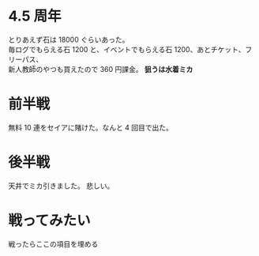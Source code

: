 # 4.5 周年

とりあえず石は 18000 ぐらいあった。  
毎ログでもらえる石 1200 と、イベントでもらえる石 1200、あとチケット、フリーパス、  
新人教師のやつも買えたので 360 円課金。
**狙うは水着ミカ**

# 前半戦

無料 10 連をセイアに賭けた。なんと 4 回目で出た。

# 後半戦

天井でミカ引きました。 悲しい。

# 戦ってみたい

戦ったらここの項目を埋める
